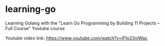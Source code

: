 # learning-go
Learning Golang with the "Learn Go Programming by Building 11 Projects – Full Course" Youtube course

Youtube video link: https://www.youtube.com/watch?v=jFfo23yIWac
